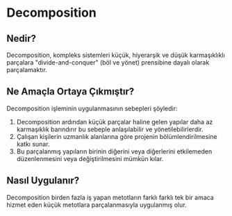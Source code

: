 # Decomposition

## Nedir?
Decomposition, kompleks sistemleri küçük, hiyerarşik ve düşük karmaşıklıklı parçalara "divide-and-conquer" (böl ve yönet) prensibine dayalı olarak parçalamaktır.
## Ne Amaçla Ortaya Çıkmıştır?
Decomposition işleminin uygulanmasının sebepleri şöyledir:

 1. Decomposition ardından küçük parçalar haline gelen yapılar daha az karmaşıklık barındırır bu sebeple anlaşılabilir ve yönetilebilirlerdir.
 2. Çalışan kişilerin uzmanlık alanlarına göre projenin bölümlendirilmesine katkı sunar.
 3. Bu parçalanmış yapıların birinin diğerini veya diğerlerini etkilemeden düzenlenmesini veya değiştirilmesini mümkün kılar.
## Nasıl Uygulanır?
Decomposition birden fazla iş yapan metotların farklı farklı tek bir amaca hizmet eden küçük metotlara parçalanmasıyla uygulanmış olur.
